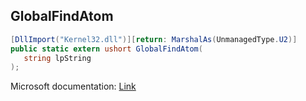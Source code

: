 ## GlobalFindAtom

```csharp
[DllImport("Kernel32.dll")][return: MarshalAs(UnmanagedType.U2)]
public static extern ushort GlobalFindAtom(
   string lpString
);
```

Microsoft documentation: [Link](https://docs.microsoft.com/en-us/windows/win32/api/winbase/nf-winbase-globalfindatomw)
